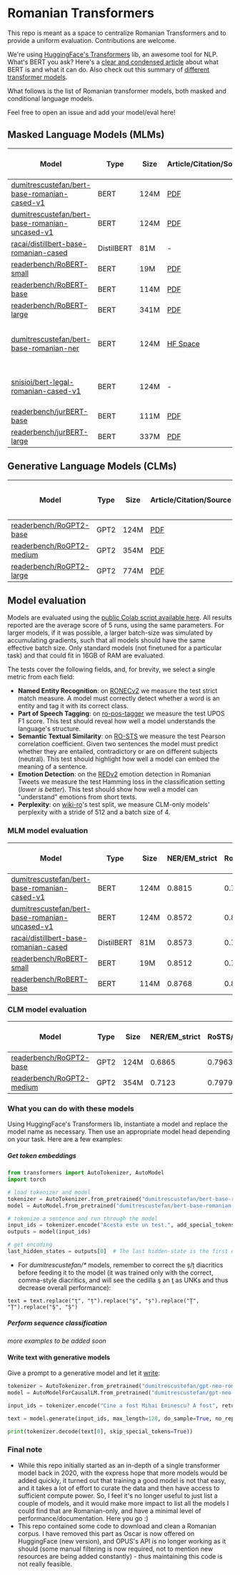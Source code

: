 # Romanian Transformers

This repo is meant as a space to centralize Romanian Transformers and to provide a uniform evaluation. Contributions are welcome.

We're using [HuggingFace's Transformers](https://github.com/huggingface/transformers) lib, an awesome tool for NLP. What's BERT you ask?  Here's a [clear and condensed article](https://skok.ai/2020/05/11/Top-Down-Introduction-to-BERT.html) about what BERT is and what it can do. Also check out this summary of [different transformer models](https://huggingface.co/transformers/summary.html).

What follows is the list of Romanian transformer models, both masked and conditional language models.

Feel free to open an issue and add your model/eval here!

## Masked Language Models (MLMs)

| **Model**                                                                                                               	| **Type**   	| **Size** 	| **Article/Citation/Source**                                                                	 | **Pre-trained / Fine-tuned**                                                                                                                                                                 	   | **Release Date** 	|
|-------------------------------------------------------------------------------------------------------------------------	|------------	|----------	|----------------------------------------------------------------------------------------------|--------------------------------------------------------------------------------------------------------------------------------------------------------------------------------------------------|------------------	|
| [dumitrescustefan/bert-base-romanian-cased-v1](https://huggingface.co/dumitrescustefan/bert-base-romanian-cased-v1)     	| BERT       	| 124M     	| [PDF](https://arxiv.org/abs/2009.08712)                                                    	 | Pre-trained                                                                                                                                                                                    	 | Apr, 2020        	|
| [dumitrescustefan/bert-base-romanian-uncased-v1](https://huggingface.co/dumitrescustefan/bert-base-romanian-uncased-v1) 	| BERT       	| 124M     	| [PDF](https://arxiv.org/abs/2009.08712)                                                    	 | Pre-trained	                                                                                                                                                                                     | Apr, 2020        	|
| [racai/distillbert-base-romanian-cased](https://huggingface.co/racai/distilbert-base-romanian-cased)                    	| DistilBERT 	| 81M      	| -                                                                                        	   | Pre-trained	                                                                                                                                                                                     | Apr, 2021        	|
| [readerbench/RoBERT-small](https://huggingface.co/readerbench/RoBERT-small)                                             	| BERT       	| 19M      	| [PDF](https://www.aclweb.org/anthology/2020.coling-main.581/)                              	 | 	Pre-trained                                                                                                                                                                                     | May, 2021        	|
| [readerbench/RoBERT-base](https://huggingface.co/readerbench/RoBERT-base)                                               	| BERT       	| 114M     	| [PDF](https://www.aclweb.org/anthology/2020.coling-main.581/)                              	 | 	Pre-trained                                                                                                                                                                                     | May, 2021        	|
| [readerbench/RoBERT-large](https://huggingface.co/readerbench/RoBERT-large)                                             	| BERT       	| 341M     	| [PDF](https://www.aclweb.org/anthology/2020.coling-main.581/)                              	 | 	Pre-trained                                                                                                                                                                                     | May, 2021        	|
| [dumitrescustefan/bert-base-romanian-ner](https://huggingface.co/dumitrescustefan/bert-base-romanian-ner)               	| BERT       	| 124M     	| [HF Space](https://huggingface.co/spaces/dumitrescustefan/NamedEntityRecognition-Romanian) 	 | Named Entity Recognition on [RONECv2](https://github.com/dumitrescustefan/ronec)                                                                                                                                                 	        | Jan, 2022        	|
| [snisioi/bert-legal-romanian-cased-v1](https://huggingface.co/snisioi/bert-legal-romanian-cased-v1)                     	| BERT       	| 124M     	| -                                                                                        	   | Legal documents on [MARCELLv2](https://elrc-share.eu/repository/browse/marcell-romanian-legislative-subcorpus-v2/2da548428b9d11eb9c1a00155d026706ce94a6b59ffc4b0e9fb5cd9cebe6889e/) 	            | Jan, 2022        	|
| [readerbench/jurBERT-base](https://huggingface.co/readerbench/jurBERT-base)                                             	| BERT       	| 111M     	| [PDF](https://aclanthology.org/2021.nllp-1.8/)                                             	 | Legal documents                                                                                                                                                                     	            | Oct, 2021        	|
| [readerbench/jurBERT-large](https://huggingface.co/readerbench/jurBERT-large)                                           	| BERT       	| 337M     	| [PDF](https://aclanthology.org/2021.nllp-1.8/)                                             	 | Legal documents                                                                                                                                                                     	            | Oct, 2021        	|


## Generative Language Models (CLMs)

| **Model**                                                                                                               	| **Type**   	| **Size** 	| **Article/Citation/Source**                                                                	| **Pre-trained / Fine-tuned**                                                                                                                                                                   	| **Release Date** 	|
|-------------------------------------------------------------------------------------------------------------------------	|------------	|----------	|--------------------------------------------------------------------------------------------	|-------------------------------------------------------------------------------------------------------------------------------------------------------------------------------------	|------------------	|
| [readerbench/RoGPT2-base](https://huggingface.co/readerbench/RoGPT2-base)                                               	| GPT2       	| 124M     	| [PDF](https://ieeexplore.ieee.org/document/9643330)                                        	|  Pre-trained                                                                                                                                                                                   	| Jul, 2021        	|
| [readerbench/RoGPT2-medium](https://huggingface.co/readerbench/RoGPT2-medium)                                           	| GPT2       	| 354M     	| [PDF](https://ieeexplore.ieee.org/document/9643330)                                        	|   Pre-trained                                                                                                                                                                                  	| Jul, 2021        	|
| [readerbench/RoGPT2-large](https://huggingface.co/readerbench/RoGPT2-large)                                             	| GPT2       	| 774M     	| [PDF](https://ieeexplore.ieee.org/document/9643330)                                        	|   Pre-trained                                                                                                                                                                                  	| Jul, 2021        	|


## Model evaluation

Models are evaluated using the [public Colab script available here](https://colab.research.google.com/drive/1fa9Yd_7xTSCxwmqoX8ptrZsr0SfpB6_0?usp=sharing). All results reported are the average score of 5 runs, using the same parameters. For larger models, if it was possible, a larger batch-size was simulated by accumulating gradients, such that all models should have the same effective batch size. Only standard models (not finetuned for a particular task) and that could fit in 16GB of RAM are evaluated. 

The tests cover the following fields, and, for brevity, we select a single metric from each field:

* **Named Entity Recognition**: on [RONECv2](https://github.com/dumitrescustefan/ronec) we measure the test strict match measure. A model must correctly detect whether a word is an entity and tag it with its correct class.  
* **Part of Speech Tagging**: on [ro-pos-tagger](https://github.com/dumitrescustefan/ro-pos-tagger) we measure the test UPOS F1 score. This test should reveal how well a model understands the language's structure. 
* **Semantic Textual Similarity**: on [RO-STS](https://github.com/dumitrescustefan/RO-STS) we measure the test Pearson correlation coefficient. Given two sentences the model must predict whether they are entailed, contradictory or are on different subjects (neutral). This test should highlight how well a model can embed the meaning of a sentence.
* **Emotion Detection**: on the [REDv2](https://github.com/Alegzandra/RED-Romanian-Emotions-Dataset) emotion detection in Romanian Tweets we measure the test Hamming loss in the classification setting (_lower is better_). This test should show how well a model can "understand" emotions from short texts.  
* **Perplexity**: on [wiki-ro](https://github.com/dumitrescustefan/wiki-ro)'s test split, we measure CLM-only models' perplexity with a stride of 512 and a batch size of 4.

### MLM model evaluation

| **Model**                                                                                                               	| **Type**   	| **Size** 	| **NER/EM_strict** 	| **RoSTS/Pearson** 	| **Ro-pos-tagger/UPOS F1** 	| **REDv2/hamming_loss** 	 |
|-------------------------------------------------------------------------------------------------------------------------	|------------	|----------	|-------------------	|-------------------	|---------------------------	|--------------------------|
| [dumitrescustefan/bert-base-romanian-cased-v1](https://huggingface.co/dumitrescustefan/bert-base-romanian-cased-v1)     	| BERT       	| 124M     	| 0.8815            	| 0.7966            	| 0.982                     	| 0.1039                 	 |
| [dumitrescustefan/bert-base-romanian-uncased-v1](https://huggingface.co/dumitrescustefan/bert-base-romanian-uncased-v1) 	| BERT       	| 124M     	| 0.8572            	| 0.8149            	| 0.9826                    	| 0.1038                 	 |
| [racai/distillbert-base-romanian-cased](https://huggingface.co/racai/distilbert-base-romanian-cased)                    	| DistilBERT 	| 81M      	| 0.8573            	| 0.7285            	| 0.9637                    	| 0.1119                 	 |
| [readerbench/RoBERT-small](https://huggingface.co/readerbench/RoBERT-small)                                             	| BERT       	| 19M      	| 0.8512            	| 0.7827            	| 0.9794                    	| 0.1085                 	 |
| [readerbench/RoBERT-base](https://huggingface.co/readerbench/RoBERT-base)                                               	| BERT       	| 114M     	| 0.8768            	| 0.8102            	| 0.9819                    	| 0.1041                 	 |

### CLM model evaluation

| **Model**                                                                     	| **Type** 	| **Size** 	| **NER/EM_strict** 	| **RoSTS/Pearson** 	| **Ro-pos-tagger/UPOS F1** 	| **REDv2/hamming_loss** 	| **Perplexity** 	|
|-------------------------------------------------------------------------------	|----------	|----------	|-------------------	|-------------------	|---------------------------	|------------------------	|----------------	|
| [readerbench/RoGPT2-base](https://huggingface.co/readerbench/RoGPT2-base)     	| GPT2     	| 124M     	| 0.6865            	| 0.7963            	| 0.9009                    	| 0.1068                 	| 52.34          	|
| [readerbench/RoGPT2-medium](https://huggingface.co/readerbench/RoGPT2-medium) 	| GPT2     	| 354M     	| 0.7123            	| 0.7979            	| 0.9098                    	| 0.114                  	| 31.26          	|

### What you can do with these models

Using HuggingFace's Transformers lib, instantiate a model and replace the model name as necessary. Then use an appropriate model head depending on your task. Here are a few examples:

##### Get token embeddings 

```python
from transformers import AutoTokenizer, AutoModel
import torch

# load tokenizer and model
tokenizer = AutoTokenizer.from_pretrained("dumitrescustefan/bert-base-romanian-cased-v1")
model = AutoModel.from_pretrained("dumitrescustefan/bert-base-romanian-cased-v1")

# tokenize a sentence and run through the model
input_ids = tokenizer.encode("Acesta este un test.", add_special_tokens=True, return_tensors="pt")
outputs = model(input_ids)

# get encoding
last_hidden_states = outputs[0]  # The last hidden-state is the first element of the output tuple
```

* For _dumitrescustefan/*_ models, remember to correct the ș/ț diacritics before feeding it to the model (it was trained only with the correct, comma-style diacritics, and will see the cedilla ş an ţ as UNKs and thus decrease overall performance): 
```
text = text.replace("ţ", "ț").replace("ş", "ș").replace("Ţ", "Ț").replace("Ş", "Ș")
```

##### Perform sequence classification

_more examples to be added soon_ 

#### Write text with generative models

Give a prompt to a generative model and let it [write](https://huggingface.co/blog/how-to-generate): 

```python
tokenizer = AutoTokenizer.from_pretrained("dumitrescustefan/gpt-neo-romanian-125m")
model = AutoModelForCausalLM.from_pretrained("dumitrescustefan/gpt-neo-romanian-125m")

input_ids = tokenizer.encode("Cine a fost Mihai Eminescu? A fost", return_tensors='pt')

text = model.generate(input_ids, max_length=128, do_sample=True, no_repeat_ngram_size=2, top_k=50, top_p=0.9, early_stopping=True)

print(tokenizer.decode(text[0], skip_special_tokens=True))
```

### Final note

* While this repo initially started as an in-depth of a single transformer model back in 2020, with the express hope that more models would be added quickly, it turned out that training a good model is not that easy, and it takes a lot of effort to curate the data and then have access to sufficient compute power. So, I feel it's no longer useful to just list a couple of models, and it would make more impact to list all the models I could find that are Romanian-only, and have a minimal level of performance/documentation. Here you go :)
* This repo contained some code to download and clean a Romanian corpus. I have removed this part as Oscar is now offered on HuggingFace (new version), and OPUS's API is no longer working as it should (some manual filtering is now required, not to mention new resources are being added constantly) - thus maintaining this code is not really feasible.   
